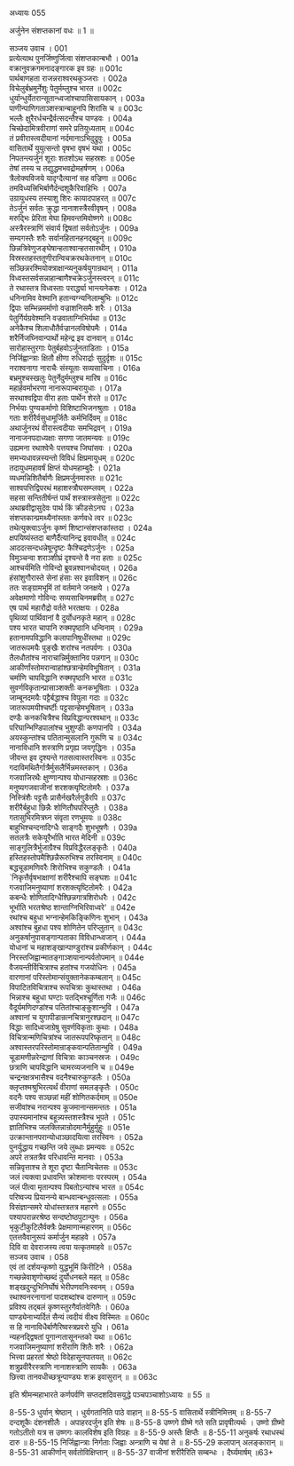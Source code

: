 अध्यायः 055

अर्जुनेन संशप्तकानां वधः ॥ 1 ॥

सञ्जय उवाच ।	001  
प्रत्येत्याथ पुनर्जिष्णुर्जित्वा संशप्तकान्बभौ ।	001a  
वक्रानुवक्रगमनादङ्गारक इव ग्रहः ॥	001c  
पार्थबाणहता राजन्नराश्वरथकुञ्जराः ।	002a  
विचेलुर्बभ्रमुर्नेशुः पेतुर्मम्लुश्च भारत ॥	002c  
धुर्यान्धुर्येतरान्सूतान्ध्वजांश्चापासिसायकान् ।	003a  
पाणीन्पाणिगताञ्शस्त्रान्बाहूनपि शिरांसि च ॥	003c  
भल्लैः क्षुरैरर्धचन्द्रैर्वत्सदन्तैश्च पाण्डवः ।	004a  
चिच्छेदामित्रवीराणां समरे प्रतियुध्यताम् ॥	004c  
तं प्रवीरास्त्वदीयानां नर्दमानाऽभिदुद्रुवुः ।	005a  
वासितार्थे युयुत्सन्तो वृषभा वृषभं यथा ।	005c  
निपतन्त्यर्जुनं शूराः शतशोऽथ सहस्रशः ॥	005e  
तेषां तस्य च तद्युद्धमभवद्रोमहर्षणम् ।	006a  
त्रैलोक्यविजये यादृग्दैत्यानां सह वज्रिणा ॥	006c  
तमविध्यत्त्रिभिर्बाणैर्दन्दशूकैरिवाहिभिः ।	007a  
उग्रायुधस्य तस्याशु शिरः कायादपाहरत् ॥	007c  
तेऽर्जुनं सर्वतः क्रुद्धा नानाशस्त्रैरवीवृषन् ।	008a  
मरुद्भिः प्रेरिता मेघा हिमवन्तमिवोष्णगे ॥	008c  
अस्त्रैरस्त्राणिं संवार्य द्विषतां सर्वतोऽर्जुनः ।	009a  
सम्यगस्तैः शरैः सर्वानहितानहनद्बहून् ॥	009c  
छिन्नत्रिवेणुजङ्घेषान्हताश्वान्हतसारथीन् ।	010a  
विस्रस्तहस्ततूणीरान्विचक्ररथकेतनान् ॥	010c  
सञ्छिन्नरश्मियोक्त्राक्षान्व्यनुकर्षयुगान्रथान् ।	011a  
विध्वस्तसर्वसन्नाहान्बाणैश्चक्रेऽर्जुनस्त्वरन् ॥	011c  
ते रथास्तत्र विध्वस्ताः परार्द्ध्या भान्त्यनेकशः ।	012a  
धनिनामिव वेश्मानि हतान्यग्न्यनिलाम्बुभिः ॥	012c  
द्विपाः सम्भिन्नमर्माणो वज्राशनिसमैः शरैः ।	013a  
पेतुर्गिर्यग्रवेश्मानि वज्रवाताग्निभिर्यथा ॥	013c  
अनेकैश्च शिलाधौतैर्वज्रानलविषोपमैः ।	014a  
शरैर्निजघ्निवान्पार्थो महेन्द्र इव दानवान् ॥	014c  
सारोहास्तुरगाः पेतुर्बहवोऽर्जुनताडिताः ।	015a  
निर्जिह्वान्त्राः क्षितौ क्षीणा रुधिरार्द्राः सुदुर्दृशः ॥	015c  
नराश्वनागा नाराचैः संस्यूताः सव्यसाचिना ।	016a  
बभ्रमुश्चस्खलुः पेतुर्नेदुर्मम्लुश्च मारिष ॥	016c  
महार्हवर्माभरणा नानारूपाम्बरायुधाः ।	017a  
सरथाश्वद्विपा वीरा हताः पार्थेन शेरते ॥	017c  
निर्भयाः पुण्यकर्माणो विशिष्टाभिजनश्रुताः ।	018a  
गताः शरीरैर्वसुधामूर्जितैः कर्मभिर्दिवम् ॥	018c  
अथार्जुनरथं वीरास्त्वदीयाः समभिद्रवन् ।	019a  
नानाजनपदाध्यक्षाः सगणा जातमन्यवः ॥	019c  
उह्यमना रथाश्वेभैः पत्तयश्च जिघांसवः ।	020a  
समभ्यधावन्नस्यन्तो विविधं क्षिप्रमायुधम् ॥	020c  
तदायुधमहावर्षं क्षिप्तं योधमहाम्बुदैः ।	021a  
व्यधमन्निशितैर्बाणैः क्षिप्रमर्जुनमारुतः ॥	021c  
साश्वपत्तिद्विपरथं महाशस्त्रौघसम्प्लवम् ।	022a  
सहसा सन्तितीर्षन्तं पार्थं शस्त्रास्त्रसेतुना ॥	022c  
अथाब्रवीद्वासुदेवः पार्थ किं क्रीडसेऽनघ ।	023a  
संशप्तकान्प्रमथ्यैनांस्ततः कर्णवधे त्वर ॥	023c  
तथेत्युक्त्वाऽर्जुनः कृष्णं शिष्टान्संशप्तकांस्तदा ।	024a  
क्षपयिष्यंस्तदा बाणैर्दैत्यानिन्द्र इवावधीत् ॥	024c  
आददत्सन्दधन्नेषून्दृष्टः कैश्चिद्रणेऽर्जुनः ।	025a  
विमुञ्चन्वा शराञ्शीघ्रं दृश्यन्ते वै नरा हताः ॥	025c  
आश्चर्यमिति गोविन्दो ब्रुवन्नश्वानचोदयत् ।	026a  
हंसांशुगौरास्ते सेनां हंसाः सर इवाविशन् ॥	026c  
ततः सङ्ग्रामभूमिं तां वर्तमाने जनक्षये ।	027a  
अवेक्षमाणो गोविन्दः सव्यसाचिनमब्रवीत् ॥	027c  
एष पार्थ महारौद्रो वर्तते भरतक्षयः ।	028a  
पृथिव्यां पार्थिवानां वै दुर्योधनकृते महान् ॥	028c  
पश्य भारत चापानि रुक्मपृष्ठानि धन्विनाम् ।	029a  
हतानामपविद्धानि कलापानिषुधींस्तथा ॥	029c  
जातरूपमयैः पुङ्खैः शरांश्च नतपर्वणः ।	030a  
तैलधौतांश्च नाराचान्निर्मुक्तानिव पन्नगान् ॥	030c  
आकीर्णांस्तोमरान्वाहांश्छत्रान्हेमविभूषितान् ।	031a  
चर्माणि चापविद्धानि रुक्मपृष्ठानि भारत ॥	031c  
सुवर्णविकृतान्प्रासाञ्शक्तीः कनकभूषिताः ।	032a  
जाम्बूनदमयैः पट्टैर्बद्धाश्च विपुला गदाः ॥	032c  
जातरूपमयीश्चर्ष्टीः पट्टसान्हेमभूषितान् ।	033a  
दण्डैः कनकचित्रैश्च विप्रविद्धान्परश्वथान् ॥	033c  
परिघान्भिण्डिपालांश्च भुशुण्डीः कणपानपि ।	034a  
अयस्कुन्तांश्च पतितान्मुसलानि गुरूणि च ॥	034c  
नानाविधानि शस्त्राणि प्रगृह्य जयगृद्धिनः ।	035a  
जीवन्त इव दृश्यन्ते गतसत्वास्तरस्विनः ॥	035c  
गदाविमथितैर्गात्रैर्मुसलैर्भिन्नमस्तकान् ।	036a  
गजवाजिरथैः क्षुण्णान्पश्य योधान्सहस्रशः ॥	036c  
मनुष्यगजवाजीनां शरशक्त्यृष्टितोमरैः ।	037a  
निस्त्रिंशैः पट्टसैः प्रासैर्नखरैर्लगुडैरपि ॥	037c  
शरीरैर्बहुधा छिन्नैः शोणितौघपरिप्लुतैः ।	038a  
गतासुभिरमित्रघ्न संवृता रणभूमयः ॥	038c  
बाहुभिश्चन्दनादिग्धैः साङ्गदैः शुभभूषणैः ।	039a  
सतलत्रैः सकेयूरैर्भाति भारत मेदिनी ॥	039c  
साङ्गुलित्रैर्भुजाग्रैश्च विप्रविद्धैरलङ्कृतैः ।	040a  
हस्तिहस्तोपमैश्छिन्नैरूरुभिश्च तरस्विनाम् ॥	040c  
बद्धचूडामणिवरैः शिरोभिश्च सकुण्डलैः ।	041a  
`निकृत्तैर्वृषभाक्षाणां शरीरैश्चापि सङ्घशः ॥	041c  
गजवाजिमनुष्याणां शरशक्त्यृष्टितोमरैः ।	042a  
कबन्धैः शोणितादिग्धैश्छिन्नगात्रशिरोधरैः ।	042c  
भूर्भाति भरतश्रेष्ठ शान्ताग्निभिरिवाध्वरे' ॥	042e  
रथांश्च बहुधा भग्नान्हेमकिङ्किणिनः शुभान् ।	043a  
अश्वांश्च बुहधा पश्य शोणितेन परिप्लुतान् ॥	043c  
अनुकर्षानुपासङ्गान्पताका विविधान्ध्वजान् ।	044a  
योधानां च महाशङ्खान्पाण्डुरांश्च प्रकीर्णकान् ।	044c  
निरस्तजिह्वान्मातङ्गाञ्शयानान्पर्वतोपमान् ॥	044e  
वैजयन्तीर्विचित्राश्च हतांश्च गजयोधिनः ।	045a  
वारणानां परिस्तोमान्संयुक्तानेककम्बलान् ॥	045c  
विपाटितविचित्राश्च रूपचित्राः कुथास्तथा ।	046a  
भिन्नाश्च बहुधा घण्टाः पतद्भिश्चूर्णिता गजैः ॥	046c  
वैदूर्यमणिदण्डांश्च पतितांश्चाङ्कुशान्भुवि ।	047a  
अश्वानां च युगापीडान्रत्नचित्रानुरश्छदान् ॥	047c  
विद्धाः सादिध्वजाग्रेषु सुवर्णविकृताः कुथाः ।	048a  
विचित्रान्मणिचित्रांश्च जातरूपपरिष्कृतान् ॥	048c  
अश्वास्तरपरिस्तोमान्राङ्कवान्पतितान्भुवि ।	049a  
चूडामणीन्नरेन्द्राणां विचित्राः काञ्चनस्रजः ।	049c  
छत्राणि चापविद्धानि चामरव्यजनानि च ॥	049e  
चन्द्रनक्षत्रभासैश्च वदनैश्चारुकुण्डलैः ।	050a  
क्लृप्तश्मश्रुभिरत्यर्थं वीराणां समलङ्कृतैः ।	050c  
वदनैः पश्य सञ्छन्नां महीं शोणितकर्दमाम् ॥	050e  
सजीवांश्च नरान्पश्य कूजमानान्समन्ततः ।	051a  
उपास्यमानांश्च बहून्न्यस्तशस्त्रैश्च भूपते ।	051c  
ज्ञातिभिश्च जलक्लिन्नान्रोदमानैर्मुहुर्मुहुः ॥	051e  
उत्क्रान्तानपरान्योधाञ्छादयित्वा तरस्विनः ।	052a  
पुनर्युद्धाय गच्छन्ति जये लुब्धाः प्रमन्यवः ॥	052c  
अपरे तत्रतत्रैव परिधावन्ति मानवाः ।	053a  
सन्निवृत्ताश्च ते शूरा दृष्टा चैतान्विचेतसः ॥	053c  
जलं त्यक्त्वा प्रधावन्ति क्रोशमानाः परस्परम् ।	054a  
जलं पीत्वा मृतान्पश्य पिबतोऽन्यांश्च भारत ॥	054c  
परिष्वज्य प्रियानन्ये बान्धवान्बन्धुवत्सलाः ।	055a  
विसंज्ञान्समरे योधांस्तत्रतत्र महारणे ॥	055c  
पश्यापरान्नरश्रेष्ठ सन्दष्टोष्ठपुटान्पुनः ।	056a  
भृकुटीकुटिलैर्वक्त्रैः प्रेक्षमाणान्महारणम् ॥	056c  
एतत्तवैवानुरूपं कर्मार्जुन महाहवे ।	057a  
दिवि वा देवराजस्य त्वया यत्कृतमाहवे ॥	057c  
सञ्जय उवाच ।	058  
एवं तां दर्शयन्कृष्णो युद्धभूमिं किरीटिने ।	058a  
गच्छन्नेवाशृणोच्छब्दं दुर्योधनबले महत् ॥	058c  
शङ्खदुन्दुभिनिर्घोषं भेरीपणवनिःस्वनम् ।	059a  
रथाश्वनरनागानां पादशब्दांश्च दारुणान् ॥	059c  
प्रविश्य तद्बलं कृष्णस्तुरगैर्वातवेगितैः ।	060a  
पाण्ड्येनाभ्यर्दितं सैन्यं त्वदीयं वीक्ष्य विस्मितः ॥	060c  
स हि नानाविधैर्बाणैरिष्वस्त्रप्रवरो युधि ।	061a  
न्यहनद्द्विषतां पूगान्गतासूनन्तको यथा ॥	061c  
गजवाजिमनुष्याणां शरीराणि शितैः शरैः ।	062a  
भित्त्वा प्रहरतां श्रेष्ठो विदेहासूनपातयत् ॥	062c  
शत्रुप्रवीरैरस्त्राणि नानाशस्त्राणि सायकैः ।	063a  
छित्त्वा तानवधीच्छत्रून्पाण्ड्यः शक्र इवासुरान् ॥ ॥	063c  

इति श्रीमन्महाभारते कर्णपर्वणि सप्तदशदिवसयुद्धे पञ्चपञ्चाशोऽध्यायः ॥ 55 ॥

8-55-3 धुर्यान् श्रेष्ठान् । धुर्यगतानिति पाठे वाहान् ॥ 8-55-5 वासितार्थे स्त्रीनिमित्तम् ॥ 8-55-7 दन्दशूकैः दंशनशीलैः । अपाहरदर्जुन इति शेषः ॥ 8-55-8 उष्णगे ग्रीष्मे गते सति प्रावृषीत्यर्थः । उष्णो ग्रीष्मो गतोऽतीतो यत्र स उष्णगः कालविशेष इति विग्रहः ॥ 8-55-9 अस्तैः क्षिप्तैः ॥ 8-55-11 अनुकर्षः रथाधस्थं दारु ॥ 8-55-15 निर्जिह्वान्त्राः निर्गताः जिह्वाः अन्त्राणि च येषां ते ॥ 8-55-29 कलापान् अलङ्कारान् ॥ 8-55-31 आकीर्णान् सर्वतोविक्षिप्तान् ॥ 8-55-37 वाजीनां शरीरैरिति सम्बन्धः । दैर्घ्यमार्षम् ॥63+
